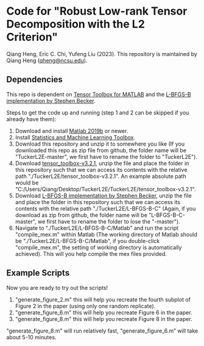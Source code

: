 # Code for  "Robust Low-rank Tensor Decomposition with the L2 Criterion"

Qiang Heng, Eric C. Chi, Yufeng Liu (2023).
This repository is maintained by Qiang Heng (qheng@ncsu.edu).

## Dependencies
This repo is dependent on [Tensor Toolbox for MATLAB](https://www.tensortoolbox.org/) and the [L-BFGS-B implementation by Stephen Becker](https://github.com/stephenbeckr/L-BFGS-B-C).

Steps to get the code up and running (step 1 and 2 can be skipped if you already have them):
1. Download and install [Matlab 2019b](https://www.mathworks.com/products/matlab.html) or newer.
2. Install [Statistics and Machine Learning Toolbox](https://www.mathworks.com/products/statistics.html).
3. Download this repository and unzip it to somewhere you like (If you downloaded this repo as zip file from github, the folder name will be "TuckerL2E-master", we first have to rename the folder to "TuckerL2E").
4. Download [tensor_toolbox-v3.2.1](https://gitlab.com/tensors/tensor_toolbox/-/releases/v3.2.1), unzip the file and place the folder in this repository such that we can access its contents with the relative path "./TuckerL2E/tensor_toolbox-v3.2.1". An example absolute path would be "C:/Users/Qiang/Desktop/TuckerL2E/TuckerL2E/tensor_toolbox-v3.2.1".
5. Download [L-BFGS-B implementation by Stephen Becker](https://github.com/stephenbeckr/L-BFGS-B-C), unzip the file and place the folder in this repository such that we can access its contents with the relative path "./TuckerL2E/L-BFGS-B-C" (Again, if you download as zip from github, the folder name will be "L-BFGS-B-C-master", we first have to rename the folder to lose the "-master").
6. Navigate to "./TuckerL2E/L-BFGS-B-C/Matlab" and run the script "compile_mex.m" within Matlab (The working directory of Matlab should be "./TuckerL2E/L-BFGS-B-C/Matlab", if you double-click "compile_mex.m", the setting of working directory is automatically achieved). This will you help compile the mex files provided.

## Example Scripts
Now you are ready to try out the scripts!

1. "generate_figure_2.m" this will help you recreate the fourth subplot of Figure 2 in the paper (using only one random replicate). 
2. "generate_figure_6.m" this will help you recreate Figure 6 in the paper. 
3. "generate_figure_8.m" this will help you recreate Figure 8 in the paper. 

"generate_figure_8.m" will run relatively fast, "generate_figure_6.m" will take about 5-10 minutes.
